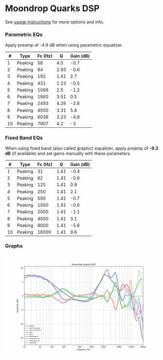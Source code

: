 # Moondrop Quarks DSP
See [usage instructions](https://github.com/jaakkopasanen/AutoEq#usage) for more options and info.

### Parametric EQs
Apply preamp of -4.9 dB when using parametric equalizer.

|   # | Type    |   Fc (Hz) |    Q |   Gain (dB) |
|-----|---------|-----------|------|-------------|
|   1 | Peaking |        58 | 4.5  |        -0.7 |
|   2 | Peaking |        84 | 2.93 |        -0.6 |
|   3 | Peaking |       192 | 1.41 |         2.7 |
|   4 | Peaking |       431 | 1.23 |        -0.5 |
|   5 | Peaking |      1069 | 2.5  |        -1.2 |
|   6 | Peaking |      1860 | 3.51 |         0.5 |
|   7 | Peaking |      2493 | 4.26 |        -2.6 |
|   8 | Peaking |      4000 | 3.31 |         5.6 |
|   9 | Peaking |      6036 | 3.23 |        -4.8 |
|  10 | Peaking |      7907 | 4.2  |        -3   |

### Fixed Band EQs
When using fixed band (also called graphic) equalizer, apply preamp of **-9.3 dB** (if available) and set gains manually with these parameters.

|   # | Type    |   Fc (Hz) |    Q |   Gain (dB) |
|-----|---------|-----------|------|-------------|
|   1 | Peaking |        31 | 1.41 |        -0.4 |
|   2 | Peaking |        62 | 1.41 |        -0.6 |
|   3 | Peaking |       125 | 1.41 |         0.9 |
|   4 | Peaking |       250 | 1.41 |         2.1 |
|   5 | Peaking |       500 | 1.41 |        -0.7 |
|   6 | Peaking |      1000 | 1.41 |        -0.6 |
|   7 | Peaking |      2000 | 1.41 |        -1.1 |
|   8 | Peaking |      4000 | 1.41 |         3.1 |
|   9 | Peaking |      8000 | 1.41 |        -5.6 |
|  10 | Peaking |     16000 | 1.41 |         9.6 |

### Graphs
![](./Moondrop%20Quarks%20DSP.png)
